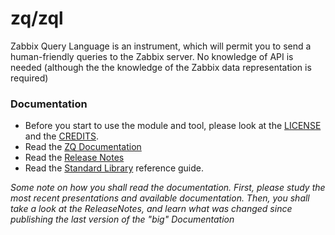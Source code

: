 # zq/zql

Zabbix Query Language is an instrument, which will permit you to send a human-friendly queries to the Zabbix server. No knowledge of API is needed (although the the knowledge of the Zabbix data representation is required)

### Documentation

* Before you start to use the module and tool, please look at the [LICENSE](LICENSE) and the [CREDITS](CREDITS.md).
* Read the [ZQ Documentation](Documentation/README.md)
* Read the [Release Notes](Documentation/ReleaseNotes/README.md)
* Read the [Standard Library](modules/README.md) reference guide.

_Some note on how you shall read the documentation. First, please study the most recent presentations and available documentation. Then, you shall take a look at the ReleaseNotes, and learn what was changed since publishing the last version of the "big" Documentation_
